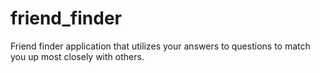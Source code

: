 # friend_finder
Friend finder application that utilizes your answers to questions to match you up most closely with others.
